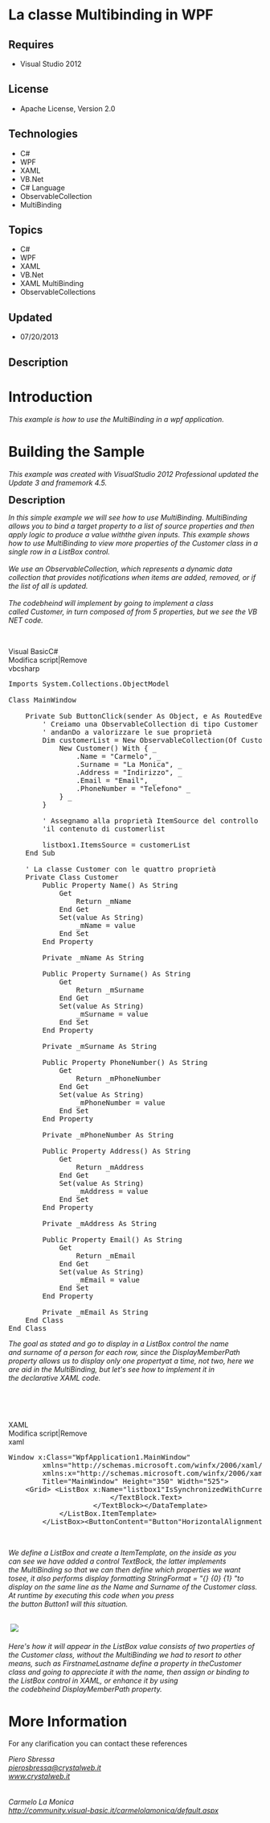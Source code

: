# La classe Multibinding in WPF
## Requires
- Visual Studio 2012
## License
- Apache License, Version 2.0
## Technologies
- C#
- WPF
- XAML
- VB.Net
- C# Language
- ObservableCollection
- MultiBinding
## Topics
- C#
- WPF
- XAML
- VB.Net
- XAML MultiBinding
- ObservableCollections
## Updated
- 07/20/2013
## Description

<h1>Introduction</h1>
<p><em><span class="hps">This example</span> <span class="hps">is</span> <span class="hps">
how to</span> <span class="hps">use the</span> <span class="hps">MultiBinding</span>
<span class="hps">in a</span> <span class="hps">wpf</span> <span class="hps">
application</span>.</em></p>
<h1><span>Building the Sample</span></h1>
<p><em><span class="hps">This example</span> <span class="hps">was</span> <span class="hps">
created with</span> <span class="hps">VisualStudio</span> <span class="hps">2012</span>
<span class="hps">Professional</span> <span class="hps">updated</span> <span class="hps">
the Update</span> <span class="hps">3 and</span> <span class="hps">framemork</span>
<span class="hps">4.5.</span></em></p>
<p><span style="font-size:20px; font-weight:bold">Description</span></p>
<p><em><span class="hps">In this simple example</span><span>&nbsp;</span><span class="hps">we will see how</span><span>&nbsp;</span><span class="hps">to use MultiBinding</span><span>.</span><span>&nbsp;</span><span class="hps">MultiBinding allows</span><span>&nbsp;</span><span class="hps">you
 to bind a</span><span>&nbsp;</span><span class="hps">target property</span><span>&nbsp;</span><span class="hps">to a list</span><span>&nbsp;</span><span class="hps">of source properties</span><span>&nbsp;</span><span class="hps">and</span><span>&nbsp;</span><span class="hps">then
 apply logic</span><span>&nbsp;</span><span class="hps">to produce a value</span><span>&nbsp;</span><span class="hps">with</span><span class="hps">the given inputs</span><span>.</span><span>&nbsp;</span><span class="hps">This</span><span>&nbsp;</span><span class="hps">example
 shows how to</span><span>&nbsp;</span><span class="hps">use MultiBinding</span><span>&nbsp;</span><span class="hps">to view</span><span>&nbsp;</span><span class="hps">more properties</span><span>&nbsp;</span><span class="hps">of the</span><span>&nbsp;</span><span class="hps">Customer</span><span>&nbsp;</span><span class="hps">class</span><span>&nbsp;</span><span class="hps">in
 a single</span><span>&nbsp;</span><span class="hps">row in</span><span>&nbsp;</span><span class="hps">a ListBox control.</span><br>
<br>
<span class="hps">We use</span><span>&nbsp;</span><span class="hps">an</span><span>&nbsp;</span><span class="hps">ObservableCollection</span><span>, which</span><span>&nbsp;</span><span class="hps">represents a</span><span>&nbsp;</span><span class="hps">dynamic</span><span>&nbsp;</span><span class="hps">data
 collection</span><span>&nbsp;</span><span class="hps">that provides notifications</span><span>&nbsp;</span><span class="hps">when items are</span><span>&nbsp;</span><span class="hps">added, removed</span><span>,</span><span>&nbsp;</span><span class="hps">or</span><span>&nbsp;</span><span class="hps">if
 the list</span><span>&nbsp;</span><span class="hps">of all is</span><span>&nbsp;</span><span class="hps">updated</span><span>.</span><br>
<br>
<span class="hps">The</span><span>&nbsp;</span><span class="hps">codebheind</span><span>&nbsp;</span><span class="hps">will implement</span><span>&nbsp;</span><span class="hps">by</span><span>&nbsp;</span><span class="hps">going to</span><span>&nbsp;</span><span class="hps">implement</span><span>&nbsp;</span><span class="hps">a
 class called</span><span>&nbsp;</span><span class="hps">Customer</span><span>,</span><span>&nbsp;</span><span class="hps">in turn composed of</span><span>&nbsp;</span><span class="hps">from 5</span><span>&nbsp;</span><span class="hps">properties</span><span>,</span><span>&nbsp;</span><span class="hps">but
 we see the</span><span>&nbsp;VB NET</span><span class="hps">&nbsp;code</span><span>.</span>&nbsp;&nbsp;</em></p>
<p>&nbsp;</p>
<div class="scriptcode">
<div class="pluginEditHolder" pluginCommand="mceScriptCode">
<div class="title"><span>Visual Basic</span><span>C#</span></div>
<div class="pluginLinkHolder"><span class="pluginEditHolderLink">Modifica script</span>|<span class="pluginRemoveHolderLink">Remove</span></div>
<span class="hidden">vb</span><span class="hidden">csharp</span>


<div class="preview">
<pre class="vb"><span class="visualBasic__keyword">Imports</span>&nbsp;System.Collections.ObjectModel&nbsp;&nbsp;
&nbsp;&nbsp;
<span class="visualBasic__keyword">Class</span>&nbsp;MainWindow&nbsp;&nbsp;
&nbsp;&nbsp;
&nbsp;&nbsp;&nbsp;&nbsp;<span class="visualBasic__keyword">Private</span>&nbsp;<span class="visualBasic__keyword">Sub</span>&nbsp;ButtonClick(sender&nbsp;<span class="visualBasic__keyword">As</span>&nbsp;<span class="visualBasic__keyword">Object</span>,&nbsp;e&nbsp;<span class="visualBasic__keyword">As</span>&nbsp;RoutedEventArgs)&nbsp;&nbsp;
&nbsp;&nbsp;&nbsp;&nbsp;&nbsp;&nbsp;&nbsp;&nbsp;<span class="visualBasic__com">'&nbsp;Creiamo&nbsp;una&nbsp;ObservableCollection&nbsp;di&nbsp;tipo&nbsp;Customer&nbsp;&nbsp;</span>&nbsp;
&nbsp;&nbsp;&nbsp;&nbsp;&nbsp;&nbsp;&nbsp;&nbsp;<span class="visualBasic__com">'&nbsp;andanDo&nbsp;a&nbsp;valorizzare&nbsp;le&nbsp;sue&nbsp;propriet&agrave;&nbsp;</span>&nbsp;
&nbsp;&nbsp;&nbsp;&nbsp;&nbsp;&nbsp;&nbsp;&nbsp;<span class="visualBasic__keyword">Dim</span>&nbsp;customerList&nbsp;=&nbsp;<span class="visualBasic__keyword">New</span>&nbsp;ObservableCollection(<span class="visualBasic__keyword">Of</span>&nbsp;Customer)()&nbsp;From&nbsp;{&nbsp;_&nbsp;&nbsp;
&nbsp;&nbsp;&nbsp;&nbsp;&nbsp;&nbsp;&nbsp;&nbsp;&nbsp;&nbsp;&nbsp;&nbsp;<span class="visualBasic__keyword">New</span>&nbsp;Customer()&nbsp;<span class="visualBasic__keyword">With</span>&nbsp;{&nbsp;_&nbsp;&nbsp;
&nbsp;&nbsp;&nbsp;&nbsp;&nbsp;&nbsp;&nbsp;&nbsp;&nbsp;&nbsp;&nbsp;&nbsp;&nbsp;&nbsp;&nbsp;&nbsp;.Name&nbsp;=&nbsp;<span class="visualBasic__string">&quot;Carmelo&quot;</span>,&nbsp;_&nbsp;&nbsp;
&nbsp;&nbsp;&nbsp;&nbsp;&nbsp;&nbsp;&nbsp;&nbsp;&nbsp;&nbsp;&nbsp;&nbsp;&nbsp;&nbsp;&nbsp;&nbsp;.Surname&nbsp;=&nbsp;<span class="visualBasic__string">&quot;La&nbsp;Monica&quot;</span>,&nbsp;_&nbsp;&nbsp;
&nbsp;&nbsp;&nbsp;&nbsp;&nbsp;&nbsp;&nbsp;&nbsp;&nbsp;&nbsp;&nbsp;&nbsp;&nbsp;&nbsp;&nbsp;&nbsp;.Address&nbsp;=&nbsp;<span class="visualBasic__string">&quot;Indirizzo&quot;</span>,&nbsp;_&nbsp;&nbsp;
&nbsp;&nbsp;&nbsp;&nbsp;&nbsp;&nbsp;&nbsp;&nbsp;&nbsp;&nbsp;&nbsp;&nbsp;&nbsp;&nbsp;&nbsp;&nbsp;.Email&nbsp;=&nbsp;<span class="visualBasic__string">&quot;Email&quot;</span>,&nbsp;_&nbsp;&nbsp;
&nbsp;&nbsp;&nbsp;&nbsp;&nbsp;&nbsp;&nbsp;&nbsp;&nbsp;&nbsp;&nbsp;&nbsp;&nbsp;&nbsp;&nbsp;&nbsp;.PhoneNumber&nbsp;=&nbsp;<span class="visualBasic__string">&quot;Telefono&quot;</span>&nbsp;_&nbsp;&nbsp;
&nbsp;&nbsp;&nbsp;&nbsp;&nbsp;&nbsp;&nbsp;&nbsp;&nbsp;&nbsp;&nbsp;&nbsp;}&nbsp;_&nbsp;&nbsp;
&nbsp;&nbsp;&nbsp;&nbsp;&nbsp;&nbsp;&nbsp;&nbsp;}&nbsp;&nbsp;
&nbsp;&nbsp;
&nbsp;&nbsp;&nbsp;&nbsp;&nbsp;&nbsp;&nbsp;&nbsp;<span class="visualBasic__com">'&nbsp;Assegnamo&nbsp;alla&nbsp;propriet&agrave;&nbsp;ItemSource&nbsp;del&nbsp;controllo&nbsp;ListBox&nbsp;&nbsp;</span>&nbsp;
&nbsp;&nbsp;&nbsp;&nbsp;&nbsp;&nbsp;&nbsp;&nbsp;<span class="visualBasic__com">'il&nbsp;contenuto&nbsp;di&nbsp;customerlist&nbsp;</span>&nbsp;
&nbsp;&nbsp;
&nbsp;&nbsp;&nbsp;&nbsp;&nbsp;&nbsp;&nbsp;&nbsp;listbox1.ItemsSource&nbsp;=&nbsp;customerList&nbsp;&nbsp;
&nbsp;&nbsp;&nbsp;&nbsp;<span class="visualBasic__keyword">End</span>&nbsp;<span class="visualBasic__keyword">Sub</span>&nbsp;&nbsp;
&nbsp;&nbsp;
&nbsp;&nbsp;&nbsp;&nbsp;<span class="visualBasic__com">'&nbsp;La&nbsp;classe&nbsp;Customer&nbsp;con&nbsp;le&nbsp;quattro&nbsp;propriet&agrave;&nbsp;</span>&nbsp;
&nbsp;&nbsp;&nbsp;&nbsp;<span class="visualBasic__keyword">Private</span>&nbsp;<span class="visualBasic__keyword">Class</span>&nbsp;Customer&nbsp;&nbsp;
&nbsp;&nbsp;&nbsp;&nbsp;&nbsp;&nbsp;&nbsp;&nbsp;<span class="visualBasic__keyword">Public</span>&nbsp;<span class="visualBasic__keyword">Property</span>&nbsp;Name()&nbsp;<span class="visualBasic__keyword">As</span>&nbsp;<span class="visualBasic__keyword">String</span>&nbsp;&nbsp;
&nbsp;&nbsp;&nbsp;&nbsp;&nbsp;&nbsp;&nbsp;&nbsp;&nbsp;&nbsp;&nbsp;&nbsp;<span class="visualBasic__keyword">Get</span>&nbsp;&nbsp;
&nbsp;&nbsp;&nbsp;&nbsp;&nbsp;&nbsp;&nbsp;&nbsp;&nbsp;&nbsp;&nbsp;&nbsp;&nbsp;&nbsp;&nbsp;&nbsp;<span class="visualBasic__keyword">Return</span>&nbsp;_mName&nbsp;&nbsp;
&nbsp;&nbsp;&nbsp;&nbsp;&nbsp;&nbsp;&nbsp;&nbsp;&nbsp;&nbsp;&nbsp;&nbsp;<span class="visualBasic__keyword">End</span>&nbsp;<span class="visualBasic__keyword">Get</span>&nbsp;&nbsp;
&nbsp;&nbsp;&nbsp;&nbsp;&nbsp;&nbsp;&nbsp;&nbsp;&nbsp;&nbsp;&nbsp;&nbsp;<span class="visualBasic__keyword">Set</span>(value&nbsp;<span class="visualBasic__keyword">As</span>&nbsp;<span class="visualBasic__keyword">String</span>)&nbsp;&nbsp;
&nbsp;&nbsp;&nbsp;&nbsp;&nbsp;&nbsp;&nbsp;&nbsp;&nbsp;&nbsp;&nbsp;&nbsp;&nbsp;&nbsp;&nbsp;&nbsp;_mName&nbsp;=&nbsp;value&nbsp;&nbsp;
&nbsp;&nbsp;&nbsp;&nbsp;&nbsp;&nbsp;&nbsp;&nbsp;&nbsp;&nbsp;&nbsp;&nbsp;<span class="visualBasic__keyword">End</span>&nbsp;<span class="visualBasic__keyword">Set</span>&nbsp;&nbsp;
&nbsp;&nbsp;&nbsp;&nbsp;&nbsp;&nbsp;&nbsp;&nbsp;<span class="visualBasic__keyword">End</span>&nbsp;<span class="visualBasic__keyword">Property</span>&nbsp;&nbsp;
&nbsp;&nbsp;
&nbsp;&nbsp;&nbsp;&nbsp;&nbsp;&nbsp;&nbsp;&nbsp;<span class="visualBasic__keyword">Private</span>&nbsp;_mName&nbsp;<span class="visualBasic__keyword">As</span>&nbsp;<span class="visualBasic__keyword">String</span>&nbsp;&nbsp;
&nbsp;&nbsp;
&nbsp;&nbsp;&nbsp;&nbsp;&nbsp;&nbsp;&nbsp;&nbsp;<span class="visualBasic__keyword">Public</span>&nbsp;<span class="visualBasic__keyword">Property</span>&nbsp;Surname()&nbsp;<span class="visualBasic__keyword">As</span>&nbsp;<span class="visualBasic__keyword">String</span>&nbsp;&nbsp;
&nbsp;&nbsp;&nbsp;&nbsp;&nbsp;&nbsp;&nbsp;&nbsp;&nbsp;&nbsp;&nbsp;&nbsp;<span class="visualBasic__keyword">Get</span>&nbsp;&nbsp;
&nbsp;&nbsp;&nbsp;&nbsp;&nbsp;&nbsp;&nbsp;&nbsp;&nbsp;&nbsp;&nbsp;&nbsp;&nbsp;&nbsp;&nbsp;&nbsp;<span class="visualBasic__keyword">Return</span>&nbsp;_mSurname&nbsp;&nbsp;
&nbsp;&nbsp;&nbsp;&nbsp;&nbsp;&nbsp;&nbsp;&nbsp;&nbsp;&nbsp;&nbsp;&nbsp;<span class="visualBasic__keyword">End</span>&nbsp;<span class="visualBasic__keyword">Get</span>&nbsp;&nbsp;
&nbsp;&nbsp;&nbsp;&nbsp;&nbsp;&nbsp;&nbsp;&nbsp;&nbsp;&nbsp;&nbsp;&nbsp;<span class="visualBasic__keyword">Set</span>(value&nbsp;<span class="visualBasic__keyword">As</span>&nbsp;<span class="visualBasic__keyword">String</span>)&nbsp;&nbsp;
&nbsp;&nbsp;&nbsp;&nbsp;&nbsp;&nbsp;&nbsp;&nbsp;&nbsp;&nbsp;&nbsp;&nbsp;&nbsp;&nbsp;&nbsp;&nbsp;_mSurname&nbsp;=&nbsp;value&nbsp;&nbsp;
&nbsp;&nbsp;&nbsp;&nbsp;&nbsp;&nbsp;&nbsp;&nbsp;&nbsp;&nbsp;&nbsp;&nbsp;<span class="visualBasic__keyword">End</span>&nbsp;<span class="visualBasic__keyword">Set</span>&nbsp;&nbsp;
&nbsp;&nbsp;&nbsp;&nbsp;&nbsp;&nbsp;&nbsp;&nbsp;<span class="visualBasic__keyword">End</span>&nbsp;<span class="visualBasic__keyword">Property</span>&nbsp;&nbsp;
&nbsp;&nbsp;
&nbsp;&nbsp;&nbsp;&nbsp;&nbsp;&nbsp;&nbsp;&nbsp;<span class="visualBasic__keyword">Private</span>&nbsp;_mSurname&nbsp;<span class="visualBasic__keyword">As</span>&nbsp;<span class="visualBasic__keyword">String</span>&nbsp;&nbsp;
&nbsp;&nbsp;
&nbsp;&nbsp;&nbsp;&nbsp;&nbsp;&nbsp;&nbsp;&nbsp;<span class="visualBasic__keyword">Public</span>&nbsp;<span class="visualBasic__keyword">Property</span>&nbsp;PhoneNumber()&nbsp;<span class="visualBasic__keyword">As</span>&nbsp;<span class="visualBasic__keyword">String</span>&nbsp;&nbsp;
&nbsp;&nbsp;&nbsp;&nbsp;&nbsp;&nbsp;&nbsp;&nbsp;&nbsp;&nbsp;&nbsp;&nbsp;<span class="visualBasic__keyword">Get</span>&nbsp;&nbsp;
&nbsp;&nbsp;&nbsp;&nbsp;&nbsp;&nbsp;&nbsp;&nbsp;&nbsp;&nbsp;&nbsp;&nbsp;&nbsp;&nbsp;&nbsp;&nbsp;<span class="visualBasic__keyword">Return</span>&nbsp;_mPhoneNumber&nbsp;&nbsp;
&nbsp;&nbsp;&nbsp;&nbsp;&nbsp;&nbsp;&nbsp;&nbsp;&nbsp;&nbsp;&nbsp;&nbsp;<span class="visualBasic__keyword">End</span>&nbsp;<span class="visualBasic__keyword">Get</span>&nbsp;&nbsp;
&nbsp;&nbsp;&nbsp;&nbsp;&nbsp;&nbsp;&nbsp;&nbsp;&nbsp;&nbsp;&nbsp;&nbsp;<span class="visualBasic__keyword">Set</span>(value&nbsp;<span class="visualBasic__keyword">As</span>&nbsp;<span class="visualBasic__keyword">String</span>)&nbsp;&nbsp;
&nbsp;&nbsp;&nbsp;&nbsp;&nbsp;&nbsp;&nbsp;&nbsp;&nbsp;&nbsp;&nbsp;&nbsp;&nbsp;&nbsp;&nbsp;&nbsp;_mPhoneNumber&nbsp;=&nbsp;value&nbsp;&nbsp;
&nbsp;&nbsp;&nbsp;&nbsp;&nbsp;&nbsp;&nbsp;&nbsp;&nbsp;&nbsp;&nbsp;&nbsp;<span class="visualBasic__keyword">End</span>&nbsp;<span class="visualBasic__keyword">Set</span>&nbsp;&nbsp;
&nbsp;&nbsp;&nbsp;&nbsp;&nbsp;&nbsp;&nbsp;&nbsp;<span class="visualBasic__keyword">End</span>&nbsp;<span class="visualBasic__keyword">Property</span>&nbsp;&nbsp;
&nbsp;&nbsp;
&nbsp;&nbsp;&nbsp;&nbsp;&nbsp;&nbsp;&nbsp;&nbsp;<span class="visualBasic__keyword">Private</span>&nbsp;_mPhoneNumber&nbsp;<span class="visualBasic__keyword">As</span>&nbsp;<span class="visualBasic__keyword">String</span>&nbsp;&nbsp;
&nbsp;&nbsp;
&nbsp;&nbsp;&nbsp;&nbsp;&nbsp;&nbsp;&nbsp;&nbsp;<span class="visualBasic__keyword">Public</span>&nbsp;<span class="visualBasic__keyword">Property</span>&nbsp;Address()&nbsp;<span class="visualBasic__keyword">As</span>&nbsp;<span class="visualBasic__keyword">String</span>&nbsp;&nbsp;
&nbsp;&nbsp;&nbsp;&nbsp;&nbsp;&nbsp;&nbsp;&nbsp;&nbsp;&nbsp;&nbsp;&nbsp;<span class="visualBasic__keyword">Get</span>&nbsp;&nbsp;
&nbsp;&nbsp;&nbsp;&nbsp;&nbsp;&nbsp;&nbsp;&nbsp;&nbsp;&nbsp;&nbsp;&nbsp;&nbsp;&nbsp;&nbsp;&nbsp;<span class="visualBasic__keyword">Return</span>&nbsp;_mAddress&nbsp;&nbsp;
&nbsp;&nbsp;&nbsp;&nbsp;&nbsp;&nbsp;&nbsp;&nbsp;&nbsp;&nbsp;&nbsp;&nbsp;<span class="visualBasic__keyword">End</span>&nbsp;<span class="visualBasic__keyword">Get</span>&nbsp;&nbsp;
&nbsp;&nbsp;&nbsp;&nbsp;&nbsp;&nbsp;&nbsp;&nbsp;&nbsp;&nbsp;&nbsp;&nbsp;<span class="visualBasic__keyword">Set</span>(value&nbsp;<span class="visualBasic__keyword">As</span>&nbsp;<span class="visualBasic__keyword">String</span>)&nbsp;&nbsp;
&nbsp;&nbsp;&nbsp;&nbsp;&nbsp;&nbsp;&nbsp;&nbsp;&nbsp;&nbsp;&nbsp;&nbsp;&nbsp;&nbsp;&nbsp;&nbsp;_mAddress&nbsp;=&nbsp;value&nbsp;&nbsp;
&nbsp;&nbsp;&nbsp;&nbsp;&nbsp;&nbsp;&nbsp;&nbsp;&nbsp;&nbsp;&nbsp;&nbsp;<span class="visualBasic__keyword">End</span>&nbsp;<span class="visualBasic__keyword">Set</span>&nbsp;&nbsp;
&nbsp;&nbsp;&nbsp;&nbsp;&nbsp;&nbsp;&nbsp;&nbsp;<span class="visualBasic__keyword">End</span>&nbsp;<span class="visualBasic__keyword">Property</span>&nbsp;&nbsp;
&nbsp;&nbsp;
&nbsp;&nbsp;&nbsp;&nbsp;&nbsp;&nbsp;&nbsp;&nbsp;<span class="visualBasic__keyword">Private</span>&nbsp;_mAddress&nbsp;<span class="visualBasic__keyword">As</span>&nbsp;<span class="visualBasic__keyword">String</span>&nbsp;&nbsp;
&nbsp;&nbsp;
&nbsp;&nbsp;&nbsp;&nbsp;&nbsp;&nbsp;&nbsp;&nbsp;<span class="visualBasic__keyword">Public</span>&nbsp;<span class="visualBasic__keyword">Property</span>&nbsp;Email()&nbsp;<span class="visualBasic__keyword">As</span>&nbsp;<span class="visualBasic__keyword">String</span>&nbsp;&nbsp;
&nbsp;&nbsp;&nbsp;&nbsp;&nbsp;&nbsp;&nbsp;&nbsp;&nbsp;&nbsp;&nbsp;&nbsp;<span class="visualBasic__keyword">Get</span>&nbsp;&nbsp;
&nbsp;&nbsp;&nbsp;&nbsp;&nbsp;&nbsp;&nbsp;&nbsp;&nbsp;&nbsp;&nbsp;&nbsp;&nbsp;&nbsp;&nbsp;&nbsp;<span class="visualBasic__keyword">Return</span>&nbsp;_mEmail&nbsp;&nbsp;
&nbsp;&nbsp;&nbsp;&nbsp;&nbsp;&nbsp;&nbsp;&nbsp;&nbsp;&nbsp;&nbsp;&nbsp;<span class="visualBasic__keyword">End</span>&nbsp;<span class="visualBasic__keyword">Get</span>&nbsp;&nbsp;
&nbsp;&nbsp;&nbsp;&nbsp;&nbsp;&nbsp;&nbsp;&nbsp;&nbsp;&nbsp;&nbsp;&nbsp;<span class="visualBasic__keyword">Set</span>(value&nbsp;<span class="visualBasic__keyword">As</span>&nbsp;<span class="visualBasic__keyword">String</span>)&nbsp;&nbsp;
&nbsp;&nbsp;&nbsp;&nbsp;&nbsp;&nbsp;&nbsp;&nbsp;&nbsp;&nbsp;&nbsp;&nbsp;&nbsp;&nbsp;&nbsp;&nbsp;_mEmail&nbsp;=&nbsp;value&nbsp;&nbsp;
&nbsp;&nbsp;&nbsp;&nbsp;&nbsp;&nbsp;&nbsp;&nbsp;&nbsp;&nbsp;&nbsp;&nbsp;<span class="visualBasic__keyword">End</span>&nbsp;<span class="visualBasic__keyword">Set</span>&nbsp;&nbsp;
&nbsp;&nbsp;&nbsp;&nbsp;&nbsp;&nbsp;&nbsp;&nbsp;<span class="visualBasic__keyword">End</span>&nbsp;<span class="visualBasic__keyword">Property</span>&nbsp;&nbsp;
&nbsp;&nbsp;
&nbsp;&nbsp;&nbsp;&nbsp;&nbsp;&nbsp;&nbsp;&nbsp;<span class="visualBasic__keyword">Private</span>&nbsp;_mEmail&nbsp;<span class="visualBasic__keyword">As</span>&nbsp;<span class="visualBasic__keyword">String</span>&nbsp;&nbsp;
&nbsp;&nbsp;&nbsp;&nbsp;<span class="visualBasic__keyword">End</span>&nbsp;<span class="visualBasic__keyword">Class</span>&nbsp;&nbsp;
<span class="visualBasic__keyword">End</span>&nbsp;<span class="visualBasic__keyword">Class</span></pre>
</div>
</div>
</div>
<p><em><span class="hps">The goal</span>&nbsp;<span class="hps">as stated</span>&nbsp;<span class="hps">and</span>&nbsp;<span class="hps">go to display</span>&nbsp;<span class="hps">in a</span>&nbsp;<span class="hps">ListBox control</span>&nbsp;<span class="hps">the
 name and</span>&nbsp;<span class="hps">surname of a person</span>&nbsp;<span class="hps">for each row</span>,&nbsp;<span class="hps">since the</span>&nbsp;<span class="hps">DisplayMemberPath property</span>&nbsp;<span class="hps">allows us to</span>&nbsp;<span class="hps">display
 only</span>&nbsp;<span class="hps">one property</span><span class="hps">at a time</span>, not two, here&nbsp;<span class="hps">we are</span>&nbsp;<span class="hps">aid</span>&nbsp;<span class="hps">in</span>&nbsp;<span class="hps">the</span>&nbsp;<span class="hps">MultiBinding</span>,&nbsp;<span class="hps">but
 let's see</span>&nbsp;<span class="hps">how to implement it</span>&nbsp;<span class="hps">in the</span>&nbsp;<span class="hps">declarative</span>&nbsp;<span class="hps">XAML</span>&nbsp;<span class="hps">code</span>.</em></p>
<p>&nbsp;</p>
<p>&nbsp;</p>
<div class="scriptcode">
<div class="pluginEditHolder" pluginCommand="mceScriptCode">
<div class="title"><span>XAML</span></div>
<div class="pluginLinkHolder"><span class="pluginEditHolderLink">Modifica script</span>|<span class="pluginRemoveHolderLink">Remove</span></div>
<span class="hidden">xaml</span>

<div class="preview">
<pre class="xaml">Window&nbsp;x:Class=&quot;WpfApplication1.MainWindow&quot;&nbsp;&nbsp;
&nbsp;&nbsp;&nbsp;&nbsp;&nbsp;&nbsp;&nbsp;&nbsp;xmlns=&quot;http://schemas.microsoft.com/winfx/2006/xaml/presentation&quot;&nbsp;&nbsp;
&nbsp;&nbsp;&nbsp;&nbsp;&nbsp;&nbsp;&nbsp;&nbsp;xmlns:x=&quot;http://schemas.microsoft.com/winfx/2006/xaml&quot;&nbsp;&nbsp;
&nbsp;&nbsp;&nbsp;&nbsp;&nbsp;&nbsp;&nbsp;&nbsp;Title=&quot;MainWindow&quot;&nbsp;Height=&quot;350&quot;&nbsp;Width=&quot;525&quot;&gt;&nbsp;&nbsp;
&nbsp;&nbsp;&nbsp;&nbsp;<span class="xaml__tag_start">&lt;Grid</span><span class="xaml__tag_start">&gt;&nbsp;</span><span class="xaml__tag_start">&lt;ListBox</span>&nbsp;x:<span class="xaml__attr_name">Name</span>=<span class="xaml__attr_value">&quot;listbox1&quot;</span><span class="xaml__attr_name">IsSynchronizedWithCurrentItem</span>=<span class="xaml__attr_value">&quot;True&quot;</span><span class="xaml__attr_name">HorizontalAlignment</span>=&nbsp;<span class="xaml__attr_value">&quot;Left&quot;</span><span class="xaml__attr_name">Height</span>=<span class="xaml__attr_value">&quot;100&quot;</span><span class="xaml__attr_name">Margin</span>=<span class="xaml__attr_value">&quot;63,49,0,0&quot;</span><span class="xaml__attr_name">VerticalAlignment</span>=<span class="xaml__attr_value">&quot;Top&quot;</span><span class="xaml__attr_name">Width</span>=<span class="xaml__attr_value">&quot;213&quot;</span><span class="xaml__tag_start">&gt;&nbsp;</span><span class="xaml__tag_start">&lt;ListBox</span>.ItemTemplate<span class="xaml__tag_start">&gt;&nbsp;</span><span class="xaml__tag_start">&lt;DataTemplate</span><span class="xaml__tag_start">&gt;&nbsp;</span><span class="xaml__tag_start">&lt;TextBlock</span><span class="xaml__tag_start">&gt;&nbsp;</span><span class="xaml__tag_start">&lt;TextBlock</span>.Text<span class="xaml__tag_start">&gt;&nbsp;</span><span class="xaml__tag_start">&lt;MultiBinding</span><span class="xaml__attr_name">StringFormat</span>=<span class="xaml__attr_value">&quot;{}{0}&nbsp;{1}&quot;</span><span class="xaml__tag_start">&gt;&nbsp;</span><span class="xaml__tag_start">&lt;Binding</span><span class="xaml__attr_name">Path</span>=<span class="xaml__attr_value">&quot;Name&quot;</span><span class="xaml__tag_start">/&gt;</span><span class="xaml__tag_start">&lt;Binding</span><span class="xaml__attr_name">Path</span>=<span class="xaml__attr_value">&quot;Surname&quot;</span><span class="xaml__tag_start">/&gt;</span><span class="xaml__tag_end">&lt;/MultiBinding&gt;</span>&nbsp;&nbsp;
&nbsp;&nbsp;&nbsp;&nbsp;&nbsp;&nbsp;&nbsp;&nbsp;&nbsp;&nbsp;&nbsp;&nbsp;&nbsp;&nbsp;&nbsp;&nbsp;&nbsp;&nbsp;&nbsp;&nbsp;&nbsp;&nbsp;&nbsp;&nbsp;&lt;/TextBlock.Text&gt;&nbsp;&nbsp;
&nbsp;&nbsp;&nbsp;&nbsp;&nbsp;&nbsp;&nbsp;&nbsp;&nbsp;&nbsp;&nbsp;&nbsp;&nbsp;&nbsp;&nbsp;&nbsp;&nbsp;&nbsp;&nbsp;&nbsp;<span class="xaml__tag_end">&lt;/TextBlock&gt;</span><span class="xaml__tag_end">&lt;/DataTemplate&gt;</span>&nbsp;&nbsp;
&nbsp;&nbsp;&nbsp;&nbsp;&nbsp;&nbsp;&nbsp;&nbsp;&nbsp;&nbsp;&nbsp;&nbsp;&lt;/ListBox.ItemTemplate&gt;&nbsp;&nbsp;
&nbsp;&nbsp;&nbsp;&nbsp;&nbsp;&nbsp;&nbsp;&nbsp;<span class="xaml__tag_end">&lt;/ListBox&gt;</span><span class="xaml__tag_start">&lt;Button</span><span class="xaml__attr_name">Content</span>=<span class="xaml__attr_value">&quot;Button&quot;</span><span class="xaml__attr_name">HorizontalAlignment</span>=<span class="xaml__attr_value">&quot;Left&quot;</span><span class="xaml__attr_name">Margin</span>=<span class="xaml__attr_value">&quot;63,178,0,0&quot;</span><span class="xaml__attr_name">VerticalAlignment</span>=<span class="xaml__attr_value">&quot;Top&quot;</span><span class="xaml__attr_name">Width</span>=<span class="xaml__attr_value">&quot;75&quot;</span><span class="xaml__attr_name">Click</span>=<span class="xaml__attr_value">&quot;ButtonClick&quot;</span><span class="xaml__tag_start">/&gt;</span><span class="xaml__tag_end">&lt;/Grid&gt;</span><span class="xaml__tag_end">&lt;/Window&gt;</span></pre>
</div>
</div>
</div>
<p>&nbsp;</p>
<p><em><span class="hps">We define</span>&nbsp;<span class="hps">a ListBox</span>&nbsp;<span class="hps">and create a</span>&nbsp;<span class="hps">ItemTemplate</span>,&nbsp;<span class="hps">on the inside as</span>&nbsp;<span class="hps">you can</span>&nbsp;<span class="hps">see
 we have</span>&nbsp;<span class="hps">added</span>&nbsp;<span class="hps">a</span>&nbsp;<span class="hps">control</span>&nbsp;<span class="hps">TextBock</span>, the latter&nbsp;<span class="hps">implements the</span>&nbsp;<span class="hps">MultiBinding</span>&nbsp;<span class="hps">so
 that we can</span>&nbsp;<span class="hps">then</span>&nbsp;<span class="hps">define</span>&nbsp;<span class="hps">which properties</span>&nbsp;<span class="hps">we want to</span><span class="hps">see</span>, it also performs&nbsp;<span class="hps">display
 formatting</span>&nbsp;<span class="hps">StringFormat</span>&nbsp;<span class="hps x_atn">= &quot;{</span>}&nbsp;<span class="hps x_atn">{0} {</span><span class="atn">1} &quot;</span>to display&nbsp;<span class="hps">on the</span>&nbsp;<span class="hps">same
 line as</span>&nbsp;<span class="hps">the Name and</span>&nbsp;<span class="hps">Surname</span>&nbsp;<span class="hps">of the</span>&nbsp;<span class="hps">Customer</span>&nbsp;<span class="hps">class</span>.<br>
<span class="hps">At runtime</span>&nbsp;<span class="hps">by executing</span>&nbsp;<span class="hps">this code</span>&nbsp;<span class="hps">when you press the</span>&nbsp;<span class="hps">button</span>&nbsp;<span class="hps">Button1</span>&nbsp;<span class="hps">will</span>&nbsp;<span class="hps">this
 situation.</span></em></p>
<p><span><br>
<span>&nbsp;<a href="http://social.technet.microsoft.com/wiki/cfs-file.ashx/__key/communityserver-wikis-components-files/00-00-00-00-05/7624.Nuova-immagine-bitmap.bmp"><img src="http://social.technet.microsoft.com/wiki/resized-image.ashx/__size/200x0/__key/communityserver-wikis-components-files/00-00-00-00-05/7624.Nuova-immagine-bitmap.bmp" alt=" "></a></span><span><br>
<br>
</span><em><span class="hps">Here's how it</span>&nbsp;<span class="hps">will appear</span>&nbsp;<span class="hps">in the</span>&nbsp;<span class="hps">ListBox</span>&nbsp;<span class="hps">value</span>&nbsp;<span class="hps">consists of</span>&nbsp;<span class="hps">two
 properties of the</span>&nbsp;<span class="hps">Customer</span>&nbsp;<span class="hps">class</span>,&nbsp;<span class="hps">without the</span>&nbsp;<span class="hps">MultiBinding</span>&nbsp;<span class="hps">we</span>&nbsp;<span class="hps">had
 to</span>&nbsp;<span class="hps">resort to other means</span>,&nbsp;<span class="hps">such as</span>&nbsp;<span class="hps">FirstnameLastname</span>&nbsp;<span class="hps">define a property</span>&nbsp;<span class="hps">in the</span><span class="hps">Customer
 class</span>&nbsp;<span class="hps">and going</span>&nbsp;<span class="hps">to appreciate it</span>&nbsp;<span class="hps">with</span>&nbsp;<span class="hps">the</span>&nbsp;<span class="hps">name,</span>&nbsp;<span class="hps">then</span>&nbsp;<span class="hps">assign</span>&nbsp;<span class="hps">or</span>&nbsp;<span class="hps">binding</span>&nbsp;<span class="hps">to
 the ListBox control</span>&nbsp;<span class="hps">in</span>&nbsp;<span class="hps">XAML</span>,&nbsp;<span class="hps">or</span>&nbsp;<span class="hps">enhance it</span>&nbsp;<span class="hps">by</span>&nbsp;<span class="hps">using the</span>&nbsp;<span class="hps">codebheind</span>&nbsp;<span class="hps">DisplayMemberPath
 property</span>.</em></span></p>
<ul>
</ul>
<h1>More Information</h1>
<p>For any clarification you can contact these references</p>
<p><em>Piero Sbressa<br>
<a href="mailto:pierosbressa@crystalweb.it">pierosbressa@crystalweb.it</a><br>
<a href="http://www.crystalweb.it/">www.crystalweb.it</a><br>
&nbsp;<br>
&nbsp;<br>
Carmelo La Monica<br>
<a href="http://community.visual-basic.it/carmelolamonica/default.aspx">http://community.visual-basic.it/carmelolamonica/default.aspx</a></em></p>
